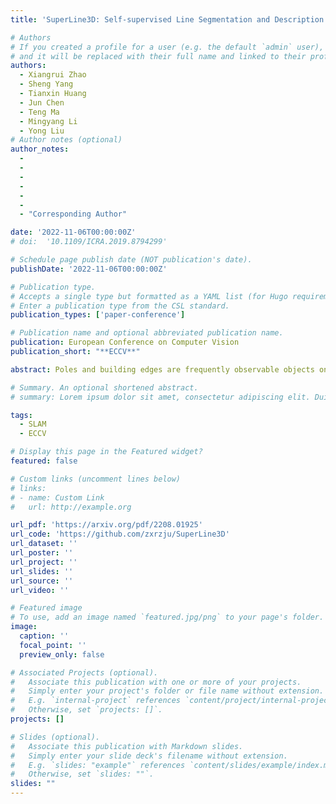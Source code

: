 ```yaml
---
title: 'SuperLine3D: Self-supervised Line Segmentation and Description for LiDAR Point Cloud'

# Authors
# If you created a profile for a user (e.g. the default `admin` user), write the username (folder name) here
# and it will be replaced with their full name and linked to their profile.
authors:
  - Xiangrui Zhao
  - Sheng Yang
  - Tianxin Huang
  - Jun Chen
  - Teng Ma
  - Mingyang Li
  - Yong Liu
# Author notes (optional)
author_notes:
  - 
  - 
  - 
  - 
  - 
  - 
  - "Corresponding Author"

date: '2022-11-06T00:00:00Z'
# doi:  '10.1109/ICRA.2019.8794299'

# Schedule page publish date (NOT publication's date).
publishDate: '2022-11-06T00:00:00Z'

# Publication type.
# Accepts a single type but formatted as a YAML list (for Hugo requirements).
# Enter a publication type from the CSL standard.
publication_types: ['paper-conference']

# Publication name and optional abbreviated publication name.
publication: European Conference on Computer Vision
publication_short: "**ECCV**"

abstract: Poles and building edges are frequently observable objects on urban roads, conveying reliable hints for various computer vision tasks. To repetitively extract them as features and perform association between discrete LiDAR frames for registration, we propose the first learning-based feature segmentation and description model for 3D lines in LiDAR point cloud. To train our model without the time consuming and tedious data labeling process, we first generate synthetic primitives for the basic appearance of target lines, and build an iterative line auto-labeling process to gradually refine line labels on real LiDAR scans. Our segmentation model can extract lines under arbitrary scale perturbations, and we use shared EdgeConv encoder layers to train the two segmentation and descriptor heads jointly. Base on the model, we can build a highly-available global registration module for point cloud registration, in conditions without initial transformation hints. Experiments have demonstrated that our line-based registration method is highly competitive to state-of-the-art point-based approaches. 

# Summary. An optional shortened abstract.
# summary: Lorem ipsum dolor sit amet, consectetur adipiscing elit. Duis posuere tellus ac convallis placerat. Proin tincidunt magna sed ex sollicitudin condimentum.

tags:
  - SLAM
  - ECCV

# Display this page in the Featured widget?
featured: false

# Custom links (uncomment lines below)
# links:
# - name: Custom Link
#   url: http://example.org

url_pdf: 'https://arxiv.org/pdf/2208.01925'
url_code: 'https://github.com/zxrzju/SuperLine3D'
url_dataset: ''
url_poster: ''
url_project: ''
url_slides: ''
url_source: ''
url_video: ''

# Featured image
# To use, add an image named `featured.jpg/png` to your page's folder.
image:
  caption: ''
  focal_point: ''
  preview_only: false

# Associated Projects (optional).
#   Associate this publication with one or more of your projects.
#   Simply enter your project's folder or file name without extension.
#   E.g. `internal-project` references `content/project/internal-project/index.md`.
#   Otherwise, set `projects: []`.
projects: []

# Slides (optional).
#   Associate this publication with Markdown slides.
#   Simply enter your slide deck's filename without extension.
#   E.g. `slides: "example"` references `content/slides/example/index.md`.
#   Otherwise, set `slides: ""`.
slides: ""
---
```

